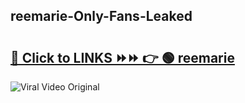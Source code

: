
 ## reemarie-Only-Fans-Leaked

# <h2><a href="https://clipsfans.com/reemarie&ref=git">🔗 Click to LINKS ⏩⏩ 👉 🟢 reemarie </a></h2>

<a href="https://clipsfans.com/reemarie&ref=git" rel="nofollow" data-target="animated-image.originalLink"><img src="https://i.ibb.co.com/xMMVF88/686577567.gif" alt="Viral Video Original" style="max-width: 100%; display: inline-block;" data-target="animated-image.originalImage"></a>
